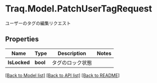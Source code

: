 # Traq.Model.PatchUserTagRequest
ユーザーのタグの編集リクエスト

## Properties

Name | Type | Description | Notes
------------ | ------------- | ------------- | -------------
**IsLocked** | **bool** | タグのロック状態 | 

[[Back to Model list]](../../README.md#documentation-for-models) [[Back to API list]](../../README.md#documentation-for-api-endpoints) [[Back to README]](../../README.md)

